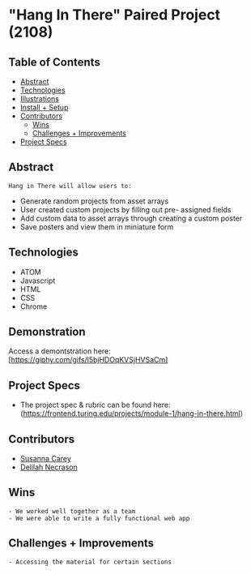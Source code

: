 # "Hang In There" Paired Project (2108)

## Table of Contents
  - [Abstract](#abstract)
  - [Technologies](#technologies)
  - [Illustrations](#illustrations)
  - [Install + Setup](#set-up)
  - [Contributors](#contributors)
	- [Wins](#wins)
	- [Challenges + Improvements](#challenges-+-Improvements)
  - [Project Specs](#project-specs)

## Abstract
	Hang in There will allow users to:
- Generate random projects from asset arrays
- User created custom projects by filling out pre- assigned fields
- Add custom data to asset arrays through creating a custom poster
- Save posters and view them in miniature form

## Technologies
  - ATOM
  - Javascript
  - HTML
  - CSS
  - Chrome

## Demonstration
Access a demontstration here: [https://giphy.com/gifs/l5bjHDOqKVSjHVSaCm]

## Project Specs
  - The project spec & rubric can be found here: (https://frontend.turing.edu/projects/module-1/hang-in-there.html)


## Contributors
  - [Susanna Carey](https://github.com/susannaopal)
  - [Delilah Necrason](https://github.com/delilahrois)


## Wins
	- We worked well together as a team
	- We were able to write a fully functional web app

## Challenges + Improvements
	- Accessing the material for certain sections
